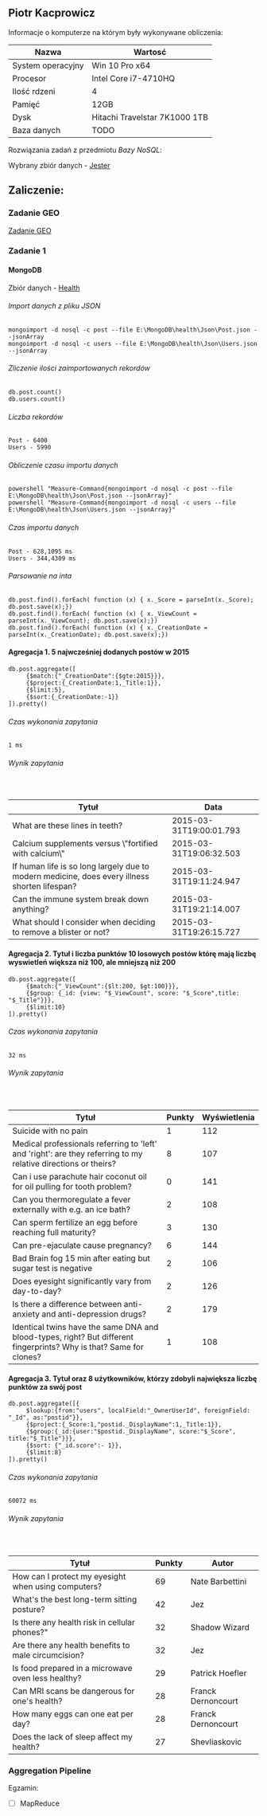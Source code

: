 ## Piotr Kacprowicz
Informacje o komputerze na którym były wykonywane obliczenia:

| Nazwa                 | Wartosć    |
|-----------------------|------------|
| System operacyjny     | Win 10 Pro x64 |
| Procesor              | Intel Core i7-4710HQ |
| Ilość rdzeni          | 4 |
| Pamięć                | 12GB |
| Dysk                  | Hitachi Travelstar 7K1000 1TB |
| Baza danych           | TODO |

Rozwiązania zadań z przedmiotu *Bazy NoSQL*:

Wybrany zbiór danych - [Jester](http://www.ieor.berkeley.edu/~goldberg/jester-data/)

## Zaliczenie:

### Zadanie GEO
[Zadanie GEO](https://undauted.github.io/NoSQL/) 
     
### Zadanie 1

#### MongoDB

Zbiór danych - [Health](https://archive.org/download/stackexchange/health.stackexchange.com.7z)

<h6>Import danych z pliku JSON</h6>

```
mongoimport -d nosql -c post --file E:\MongoDB\health\Json\Post.json --jsonArray
mongoimport -d nosql -c users --file E:\MongoDB\health\Json\Users.json --jsonArray
```

<h6>Zliczenie ilości zaimportowanych rekordów</h6>

```
db.post.count()
db.users.count()
```

<h6>Liczba rekordów</h6>

```
Post - 6400
Users - 5990
```

<h6>Obliczenie czasu importu danych</h6>

```
powershell "Measure-Command{mongoimport -d nosql -c post --file E:\MongoDB\health\Json\Post.json --jsonArray}"
powershell "Measure-Command{mongoimport -d nosql -c users --file E:\MongoDB\health\Json\Users.json --jsonArray}"
```

<h6>Czas importu danych</h6>

```
Post - 628,1095 ms
Users - 344,4309 ms
```

<h6>Parsowanie na inta</h6>

```
db.post.find().forEach( function (x) { x._Score = parseInt(x._Score); db.post.save(x);})
db.post.find().forEach( function (x) { x._ViewCount = parseInt(x._ViewCount); db.post.save(x);})
db.post.find().forEach( function (x) { x._CreationDate = parseInt(x._CreationDate); db.post.save(x);})
```

<h4>Agregacja 1. 5 najwcześniej dodanych postów w 2015</h4>

```
db.post.aggregate([
     {$match:{"_CreationDate":{$gte:2015}}},
     {$project:{_CreationDate:1,_Title:1}},
     {$limit:5},
     {$sort:{_CreationDate:-1}}
]).pretty()
```

<h6>Czas wykonania zapytania</h6>

```
1 ms
```

<h6>Wynik zapytania</h6>
<br>
<table>
  <thead>
    <tr>
      <th>Tytuł</th>
      <th>Data</th>
    </tr>
  </thead>
  <tbody>
    <tr>
      <td>What are these lines in teeth?</td>
      <td>2015-03-31T19:00:01.793</td>
    </tr>
    <tr>
      <td>Calcium supplements versus \"fortified with calcium\"</td>
      <td>2015-03-31T19:06:32.503</td>
    </tr>
    <tr>
      <td>If human life is so long largely due to modern medicine, does every illness shorten lifespan?</td>
      <td>2015-03-31T19:11:24.947</td>
    </tr>
     <tr>
      <td>Can the immune system break down anything?</td>
      <td>2015-03-31T19:21:14.007</td>       
    </tr>
    <tr>
      <td>What should I consider when deciding to remove a blister or not?</td>
      <td>2015-03-31T19:26:15.727</td>
    </tr>
 </tbody>
</table>

<h4>Agregacja 2. Tytuł i liczba punktów 10 losowych postów którę mają liczbę wyswietleń większa niż 100, ale mniejszą niż 200</h4>

```
db.post.aggregate([
     {$match:{"_ViewCount":{$lt:200, $gt:100}}},
     {$group: {_id: {view: "$_ViewCount", score: "$_Score",title: "$_Title"}}},
     {$limit:10}
]).pretty()
```

<h6>Czas wykonania zapytania</h6>

```
32 ms
```

<h6>Wynik zapytania</h6>
<br>
<table>
  <thead>
    <tr>
      <th>Tytuł</th>
      <th>Punkty</th>
      <th>Wyświetlenia</th>
    </tr>
  </thead>
  <tbody>
    <tr>
      <td>Suicide with no pain</td>
      <td>1</td>
      <td>112</td>
    </tr>
    <tr>
      <td>Medical professionals referring to 'left' and 'right': are they referring to my relative directions or theirs?</td>
      <td>8</td>
      <td>107</td>
    </tr>
    <tr>
      <td>Can i use parachute hair coconut oil for oil pulling for tooth problem?</td>
      <td>0</td>
      <td>141</td>
    </tr>
     <tr>
      <td>Can you thermoregulate a fever externally with e.g. an ice bath?</td>
      <td>2</td>
      <td>108</td>
    </tr>
    <tr>
      <td>Can sperm fertilize an egg before reaching full maturity?</td>
      <td>3</td>
      <td>130</td>
    </tr>
    <tr>
      <td>Can pre-ejaculate cause pregnancy?</td>
      <td>6</td>
      <td>144</td>
    </tr>
     <tr>
      <td>Bad Brain fog 15 min after eating but sugar test is negative</td>
      <td>2</td>
      <td>106</td>
    </tr>
    <tr>
      <td>Does eyesight significantly vary from day-to-day?</td>
      <td>2</td>
      <td>126</td>
    </tr>
    <tr>
      <td>Is there a difference between anti-anxiety and anti-depression drugs?</td>
      <td>2</td>
      <td>179</td>
    </tr>
    <tr>
      <td>Identical twins have the same DNA and blood-types, right? But different fingerprints? Why is that? Same for clones?</td>
      <td>1</td>
      <td>108</td>
    </tr>
     </tbody>
</table>

<h4>Agregacja 3. Tytuł oraz 8 użytkowników, którzy zdobyli największa liczbę punktów za swój post</h4>

```
db.post.aggregate([{
     $lookup:{from:"users", localField:"_OwnerUserId", foreignField: "_Id", as:"postid"}},
     {$project:{_Score:1,"postid._DisplayName":1,_Title:1}},
     {$group:{_id:{user:"$postid._DisplayName", score:"$_Score", title:"$_Title"}}},
     {$sort: {"_id.score":- 1}},
     {$limit:8}
]).pretty()
```

<h6>Czas wykonania zapytania</h6>

```
60072 ms
```

<h6>Wynik zapytania</h6>
<br>
<table>
  <thead>
    <tr>
      <th>Tytuł</th>
      <th>Punkty</th>
      <th>Autor</th>
    </tr>
  </thead>
  <tbody>
    <tr>
      <td>How can I protect my eyesight when using computers?</td>
      <td>69</td>
      <td>Nate Barbettini</td>
    </tr>
    <tr>
      <td>What's the best long-term sitting posture?</td>
      <td>42</td>
      <td>Jez</td>
    </tr>
    <tr>
      <td>Is there any health risk in cellular phones?"</td>
      <td>32</td>
      <td>Shadow Wizard</td>
    </tr>
     <tr>
      <td>Are there any health benefits to male circumcision?</td>
      <td>32</td>
      <td>Jez</td>
    </tr>
    <tr>
      <td>Is food prepared in a microwave oven less healthy?</td>
      <td>29</td>
      <td>Patrick Hoefler</td>
    </tr>
    <tr>
      <td>Can MRI scans be dangerous for one's health?</td>
      <td>28</td>
      <td>Franck Dernoncourt</td>
    </tr>
     <tr>
      <td>How many eggs can one eat per day?</td>
      <td>28</td>
      <td>Franck Dernoncourt</td>
    </tr>
    <tr>
      <td>Does the lack of sleep affect my health?</td>
      <td>27</td>
      <td>Shevliaskovic</td>
    </tr>
     </tbody>
</table>


### Aggregation Pipeline
 
Egzamin:
 - [ ] MapReduce


